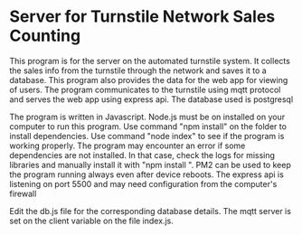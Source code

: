 # Server for Turnstile Network Sales Counting

This program is for the server on the automated turnstile system. It collects the sales info from the turnstile through the network and saves it to a database. This program also provides the data for the web app for viewing of users. The program communicates to the turnstile using mqtt protocol and serves the web app using express api. The database used is postgresql


The program is written in Javascript. Node.js must be on installed on your computer to run this program. Use command "npm install" on the folder to install dependencies. Use command "node index" to see if the program is working properly. The program may encounter an error if some dependencies are not installed. In that case, check the logs for missing libraries and manually install it with "npm install <library name>". PM2 can be used to keep the program running always even after device reboots. The express api is listening on port 5500 and may need configuration from the computer's firewall

  Edit the db.js file for the corresponding database details. The mqtt server is set on the client variable on the file index.js.
  
